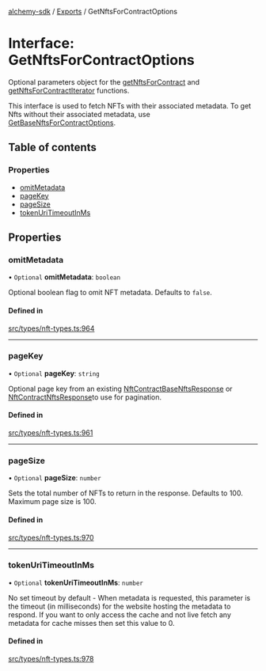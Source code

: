[alchemy-sdk](../README.md) / [Exports](../modules.md) / GetNftsForContractOptions

# Interface: GetNftsForContractOptions

Optional parameters object for the [getNftsForContract](../classes/NftNamespace.md#getnftsforcontract) and
[getNftsForContractIterator](../classes/NftNamespace.md#getnftsforcontractiterator) functions.

This interface is used to fetch NFTs with their associated metadata. To get
Nfts without their associated metadata, use [GetBaseNftsForContractOptions](GetBaseNftsForContractOptions.md).

## Table of contents

### Properties

- [omitMetadata](GetNftsForContractOptions.md#omitmetadata)
- [pageKey](GetNftsForContractOptions.md#pagekey)
- [pageSize](GetNftsForContractOptions.md#pagesize)
- [tokenUriTimeoutInMs](GetNftsForContractOptions.md#tokenuritimeoutinms)

## Properties

### omitMetadata

• `Optional` **omitMetadata**: `boolean`

Optional boolean flag to omit NFT metadata. Defaults to `false`.

#### Defined in

[src/types/nft-types.ts:964](https://github.com/alchemyplatform/alchemy-sdk-js/blob/311be54/src/types/nft-types.ts#L964)

___

### pageKey

• `Optional` **pageKey**: `string`

Optional page key from an existing [NftContractBaseNftsResponse](NftContractBaseNftsResponse.md) or
[NftContractNftsResponse](NftContractNftsResponse.md)to use for pagination.

#### Defined in

[src/types/nft-types.ts:961](https://github.com/alchemyplatform/alchemy-sdk-js/blob/311be54/src/types/nft-types.ts#L961)

___

### pageSize

• `Optional` **pageSize**: `number`

Sets the total number of NFTs to return in the response. Defaults to 100.
Maximum page size is 100.

#### Defined in

[src/types/nft-types.ts:970](https://github.com/alchemyplatform/alchemy-sdk-js/blob/311be54/src/types/nft-types.ts#L970)

___

### tokenUriTimeoutInMs

• `Optional` **tokenUriTimeoutInMs**: `number`

No set timeout by default - When metadata is requested, this parameter is
the timeout (in milliseconds) for the website hosting the metadata to
respond. If you want to only access the cache and not live fetch any
metadata for cache misses then set this value to 0.

#### Defined in

[src/types/nft-types.ts:978](https://github.com/alchemyplatform/alchemy-sdk-js/blob/311be54/src/types/nft-types.ts#L978)

